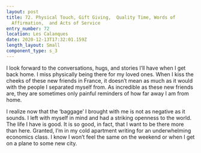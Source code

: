 ```yaml
---
layout: post
title: 72. Physical Touch, Gift Giving,  Quality Time, Words of
  Affirmation,  and Acts of Service
entry_number: 72
location: Les Calanques
date: 2020-12-13T17:32:01.159Z
length_layout: Small
component_type: s_3
---
```

I look forward to the conversations, hugs, and stories I’ll have when I get back home. I miss physically being there for my loved ones. When I kiss the cheeks of these new friends in France, it doesn’t mean as much as it would with the people I separated myself from. As incredible as these new friends are, they are sometimes only painful reminders of how far away I am from home.

I realize now that the ‘baggage’ I brought with me is not as negative as it sounds. I left with myself in mind and had a striking openness to the world. The life I have is good. It is so good, in fact, that I want to be there more than here. Granted, I’m in my cold apartment writing for an underwhelming economics class. I know I won’t feel the same on the weekend or when I get on a plane to some new city. 